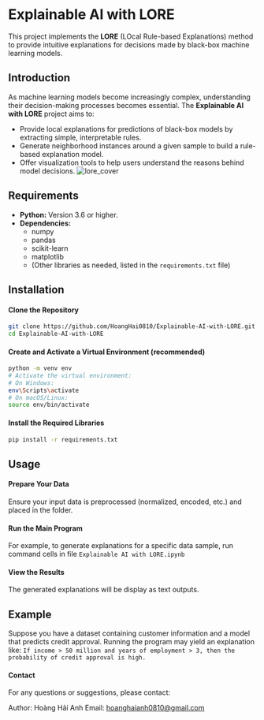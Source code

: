 # Explainable AI with LORE

This project implements the **LORE** (LOcal Rule-based Explanations) method to provide intuitive explanations for decisions made by black-box machine learning models.

## Introduction

As machine learning models become increasingly complex, understanding their decision-making processes becomes essential. The **Explainable AI with LORE** project aims to:

- Provide local explanations for predictions of black-box models by extracting simple, interpretable rules.
- Generate neighborhood instances around a given sample to build a rule-based explanation model.
- Offer visualization tools to help users understand the reasons behind model decisions.
![lore_cover](https://github.com/user-attachments/assets/e65120c0-84f4-41e0-806c-7cca0c378103)

## Requirements

- **Python:** Version 3.6 or higher.
- **Dependencies:**  
  - numpy  
  - pandas  
  - scikit-learn  
  - matplotlib  
  - (Other libraries as needed, listed in the `requirements.txt` file)

## Installation

#### Clone the Repository
```bash
git clone https://github.com/HoangHai0810/Explainable-AI-with-LORE.git
cd Explainable-AI-with-LORE
```
#### Create and Activate a Virtual Environment (recommended)
```bash
python -m venv env
# Activate the virtual environment:
# On Windows:
env\Scripts\activate
# On macOS/Linux:
source env/bin/activate
```
#### Install the Required Libraries
```bash
pip install -r requirements.txt
```
## Usage
#### Prepare Your Data
Ensure your input data is preprocessed (normalized, encoded, etc.) and placed in the folder.
#### Run the Main Program
For example, to generate explanations for a specific data sample, run command cells in file `Explainable AI with LORE.ipynb`
#### View the Results
The generated explanations will be display as text outputs.
## Example
Suppose you have a dataset containing customer information and a model that predicts credit approval. Running the program may yield an explanation like:
``If income > 50 million and years of employment > 3, then the probability of credit approval is high.``
#### Contact
For any questions or suggestions, please contact:

Author: Hoàng Hải Anh Email: hoanghaianh0810@gmail.com
